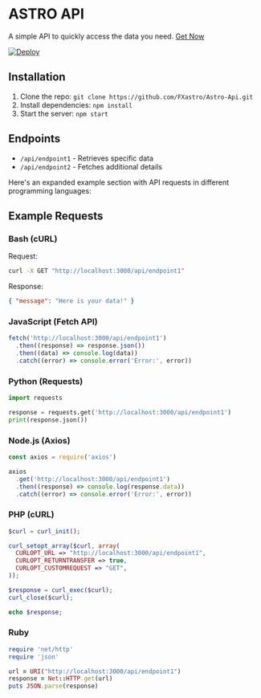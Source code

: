 # ASTRO API

A simple API to quickly access the data you need. [Get Now](https://astro-api-v1-b263985f7644.herokuapp.com/dashboard)

[![Deploy](https://www.herokucdn.com/deploy/button.svg)](https://heroku.com/deploy?template=https://github.com/FXastro/Astro-Api)


## Installation

1. Clone the repo: `git clone https://github.com/FXastro/Astro-Api.git`
2. Install dependencies: `npm install`
3. Start the server: `npm start`

## Endpoints

- `/api/endpoint1` - Retrieves specific data
- `/api/endpoint2` - Fetches additional details

Here's an expanded example section with API requests in different programming languages:

## Example Requests

### Bash (cURL)

Request:

```bash
curl -X GET "http://localhost:3000/api/endpoint1"
```

Response:

```json
{ "message": "Here is your data!" }
```

### JavaScript (Fetch API)

```javascript
fetch('http://localhost:3000/api/endpoint1')
  .then((response) => response.json())
  .then((data) => console.log(data))
  .catch((error) => console.error('Error:', error))
```

### Python (Requests)

```python
import requests

response = requests.get('http://localhost:3000/api/endpoint1')
print(response.json())
```

### Node.js (Axios)

```javascript
const axios = require('axios')

axios
  .get('http://localhost:3000/api/endpoint1')
  .then((response) => console.log(response.data))
  .catch((error) => console.error('Error:', error))
```

### PHP (cURL)

```php
$curl = curl_init();

curl_setopt_array($curl, array(
  CURLOPT_URL => "http://localhost:3000/api/endpoint1",
  CURLOPT_RETURNTRANSFER => true,
  CURLOPT_CUSTOMREQUEST => "GET",
));

$response = curl_exec($curl);
curl_close($curl);

echo $response;
```

### Ruby

```ruby
require 'net/http'
require 'json'

url = URI("http://localhost:3000/api/endpoint1")
response = Net::HTTP.get(url)
puts JSON.parse(response)
```
